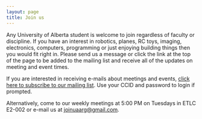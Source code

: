 ```yaml
---
layout: page
title: Join us
---
```


Any University of Alberta student is welcome to join regardless of faculty or discipline. If you have an interest in robotics, planes, RC toys, imaging, electronics, computers, programming or just enjoying building things then you would fit right in. Please send us a message or click the link at the top of the page to be added to the mailing list and receive all of the updates on meeting and event times. 

If you are interested in receiving e-mails about meetings and events,
[click here to subscribe to our mailing list](https://www.ualberta.ca/~delliott/local/dist/uaarg/add-to-mailings.html).
Use your CCID and password to login if prompted. 

Alternatively, come to our weekly meetings at 5:00 PM on 
Tuesdays in ETLC E2-002 or e-mail us at [joinuaarg@gmail.com](mailto:joinuaarg@gmail.com).
